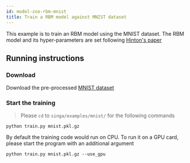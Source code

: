 ```yaml
---
id: model-zoo-rbm-mnist
title: Train a RBM model against MNIST dataset
---
```


<!--- Licensed to the Apache Software Foundation (ASF) under one or more contributor license agreements.  See the NOTICE file distributed with this work for additional information regarding copyright ownership.  The ASF licenses this file to you under the Apache License, Version 2.0 (the "License"); you may not use this file except in compliance with the License.  You may obtain a copy of the License at http://www.apache.org/licenses/LICENSE-2.0 Unless required by applicable law or agreed to in writing, software distributed under the License is distributed on an "AS IS" BASIS, WITHOUT WARRANTIES OR CONDITIONS OF ANY KIND, either express or implied.  See the License for the specific language governing permissions and limitations under the License.  -->

This example is to train an RBM model using the
MNIST dataset. The RBM model and its hyper-parameters are set following
[Hinton's paper](http://www.cs.toronto.edu/~hinton/science.pdf)

## Running instructions

### Download
Download the pre-processed [MNIST dataset](https://github.com/mnielsen/neural-networks-and-deep-learning/raw/master/data/mnist.pkl.gz)

### Start the training
> Please `cd` to `singa/examples/mnist/` for the following commands

```shell
python train.py mnist.pkl.gz
```

By default the training code would run on CPU. To run it on a GPU card, please start
the program with an additional argument
```shell
python train.py mnist.pkl.gz --use_gpu
```
